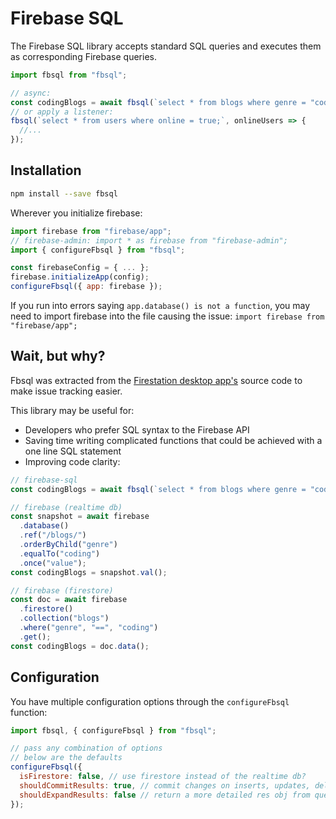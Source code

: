 # Firebase SQL

The Firebase SQL library accepts standard SQL queries and executes them as corresponding Firebase queries.

```javascript
import fbsql from "fbsql";

// async:
const codingBlogs = await fbsql(`select * from blogs where genre = "coding";`);
// or apply a listener:
fbsql(`select * from users where online = true;`, onlineUsers => {
  //...
});
```

## Installation

```bash
npm install --save fbsql
```

Wherever you initialize firebase:

```js
import firebase from "firebase/app";
// firebase-admin: import * as firebase from "firebase-admin";
import { configureFbsql } from "fbsql";

const firebaseConfig = { ... };
firebase.initializeApp(config);
configureFbsql({ app: firebase });
```

If you run into errors saying `app.database() is not a function`, you may need to import firebase into the file causing the issue: `import firebase from "firebase/app";`

## Wait, but why?

Fbsql was extracted from the [Firestation desktop app's](https://github.com/JoeRoddy/firestation/) source code to make issue tracking easier.

This library may be useful for:

- Developers who prefer SQL syntax to the Firebase API
- Saving time writing complicated functions that could be achieved with a one line SQL statement
- Improving code clarity:

```js
// firebase-sql
const codingBlogs = await fbsql(`select * from blogs where genre = "coding";`);

// firebase (realtime db)
const snapshot = await firebase
  .database()
  .ref("/blogs/")
  .orderByChild("genre")
  .equalTo("coding")
  .once("value");
const codingBlogs = snapshot.val();

// firebase (firestore)
const doc = await firebase
  .firestore()
  .collection("blogs")
  .where("genre", "==", "coding")
  .get();
const codingBlogs = doc.data();
```

## Configuration

You have multiple configuration options through the `configureFbsql` function:

```javascript
import fbsql, { configureFbsql } from "fbsql";

// pass any combination of options
// below are the defaults
configureFbsql({
  isFirestore: false, // use firestore instead of the realtime db?
  shouldCommitResults: true, // commit changes on inserts, updates, deletes?
  shouldExpandResults: false // return a more detailed res obj from queries?
});
```
